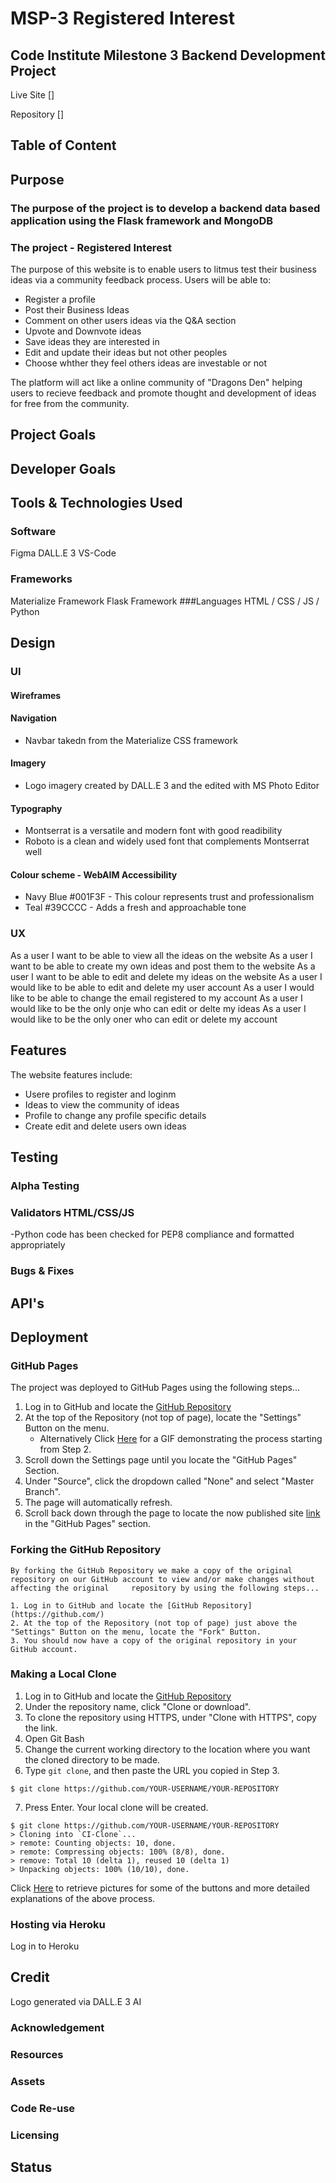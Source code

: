 # MSP-3 Registered Interest

## Code Institute Milestone 3 Backend Development Project

Live Site []

Repository []

## Table of Content

## Purpose
### The purpose of the project is to develop a backend data based application using the Flask framework and MongoDB
### The project - Registered Interest
The purpose of this website is to enable users to litmus test their business ideas via a community feedback process.
Users will be able to: 
- Register a profile
- Post their Business Ideas
- Comment on other users ideas via the Q&A section
- Upvote and Downvote ideas
- Save ideas they are interested in
- Edit and update their ideas but not other peoples
- Choose whther they feel others ideas are investable or not

The platform will act like a online community of "Dragons Den" helping users to recieve feedback and promote thought and development of ideas for free from the community.

## Project Goals

## Developer Goals

## Tools & Technologies Used
### Software
Figma
DALL.E 3
VS-Code
### Frameworks
Materialize Framework
Flask Framework
###Languages
HTML / CSS / JS / Python

## Design

### UI
#### Wireframes
#### Navigation
- Navbar takedn from the Materialize CSS framework
#### Imagery
- Logo imagery created by DALL.E 3 and the edited with MS Photo Editor
#### Typography
- Montserrat is a versatile and modern font with good readibility
- Roboto is a clean and widely used font that complements Montserrat well
#### Colour scheme - WebAIM Accessibility
- Navy Blue #001F3F - This colour represents trust and professionalism
- Teal #39CCCC - Adds a fresh and approachable tone 

### UX
As a user I want to be able to view all the ideas on the website
As a user I want to be able to create my own ideas and post them to the website
As a user I want to be able to edit and delete my ideas on the website
As a user I would like to be able to edit and delete my user account
As a user I would like to be able to change the email registered to my account
As a user I would like to be the only onje who can edit or delte my ideas
As a user I would like to be the only oner who can edit or delete my account

## Features
The website features include:
- Usere profiles to register and loginm
- Ideas to view the community of ideas
- Profile to change any profile specific details
- Create edit and delete users own ideas


## Testing
### Alpha Testing
### Validators HTML/CSS/JS

-Python code has been checked for PEP8 compliance and formatted appropriately

### Bugs & Fixes

## API's

## Deployment
### GitHub Pages

The project was deployed to GitHub Pages using the following steps...

1. Log in to GitHub and locate the [GitHub Repository](https://github.com/)
2. At the top of the Repository (not top of page), locate the "Settings" Button on the menu.
   - Alternatively Click [Here](https://raw.githubusercontent.com/) for a GIF demonstrating the process starting from Step 2.
3. Scroll down the Settings page until you locate the "GitHub Pages" Section.
4. Under "Source", click the dropdown called "None" and select "Master Branch".
5. The page will automatically refresh.
6. Scroll back down through the page to locate the now published site [link](https://github.com) in the "GitHub Pages" section.

### Forking the GitHub Repository

    By forking the GitHub Repository we make a copy of the original repository on our GitHub account to view and/or make changes without affecting the original     repository by using the following steps...

    1. Log in to GitHub and locate the [GitHub Repository](https://github.com/)
    2. At the top of the Repository (not top of page) just above the "Settings" Button on the menu, locate the "Fork" Button.
    3. You should now have a copy of the original repository in your GitHub account.

### Making a Local Clone

1. Log in to GitHub and locate the [GitHub Repository](https://github.com/)
2. Under the repository name, click "Clone or download".
3. To clone the repository using HTTPS, under "Clone with HTTPS", copy the link.
4. Open Git Bash
5. Change the current working directory to the location where you want the cloned directory to be made.
6. Type `git clone`, and then paste the URL you copied in Step 3.

```
$ git clone https://github.com/YOUR-USERNAME/YOUR-REPOSITORY
```

7. Press Enter. Your local clone will be created.

```
$ git clone https://github.com/YOUR-USERNAME/YOUR-REPOSITORY
> Cloning into `CI-Clone`...
> remote: Counting objects: 10, done.
> remote: Compressing objects: 100% (8/8), done.
> remove: Total 10 (delta 1), reused 10 (delta 1)
> Unpacking objects: 100% (10/10), done.
```

Click [Here](https://help.github.com/en/github/creating-cloning-and-archiving-repositories/cloning-a-repository#cloning-a-repository-to-github-desktop) to retrieve pictures for some of the buttons and more detailed explanations of the above process.

### Hosting via Heroku
Log in to Heroku

## Credit
Logo generated via DALL.E 3 AI
### Acknowledgement
### Resources
### Assets
### Code Re-use
### Licensing

## Status